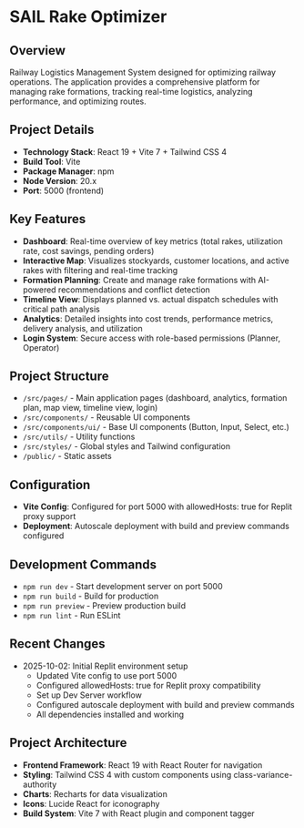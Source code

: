 # SAIL Rake Optimizer

## Overview
Railway Logistics Management System designed for optimizing railway operations. The application provides a comprehensive platform for managing rake formations, tracking real-time logistics, analyzing performance, and optimizing routes.

## Project Details
- **Technology Stack**: React 19 + Vite 7 + Tailwind CSS 4
- **Build Tool**: Vite
- **Package Manager**: npm
- **Node Version**: 20.x
- **Port**: 5000 (frontend)

## Key Features
- **Dashboard**: Real-time overview of key metrics (total rakes, utilization rate, cost savings, pending orders)
- **Interactive Map**: Visualizes stockyards, customer locations, and active rakes with filtering and real-time tracking
- **Formation Planning**: Create and manage rake formations with AI-powered recommendations and conflict detection
- **Timeline View**: Displays planned vs. actual dispatch schedules with critical path analysis
- **Analytics**: Detailed insights into cost trends, performance metrics, delivery analysis, and utilization
- **Login System**: Secure access with role-based permissions (Planner, Operator)

## Project Structure
- `/src/pages/` - Main application pages (dashboard, analytics, formation plan, map view, timeline view, login)
- `/src/components/` - Reusable UI components
- `/src/components/ui/` - Base UI components (Button, Input, Select, etc.)
- `/src/utils/` - Utility functions
- `/src/styles/` - Global styles and Tailwind configuration
- `/public/` - Static assets

## Configuration
- **Vite Config**: Configured for port 5000 with allowedHosts: true for Replit proxy support
- **Deployment**: Autoscale deployment with build and preview commands configured

## Development Commands
- `npm run dev` - Start development server on port 5000
- `npm run build` - Build for production
- `npm run preview` - Preview production build
- `npm run lint` - Run ESLint

## Recent Changes
- 2025-10-02: Initial Replit environment setup
  - Updated Vite config to use port 5000
  - Configured allowedHosts: true for Replit proxy compatibility
  - Set up Dev Server workflow
  - Configured autoscale deployment with build and preview commands
  - All dependencies installed and working

## Project Architecture
- **Frontend Framework**: React 19 with React Router for navigation
- **Styling**: Tailwind CSS 4 with custom components using class-variance-authority
- **Charts**: Recharts for data visualization
- **Icons**: Lucide React for iconography
- **Build System**: Vite 7 with React plugin and component tagger
